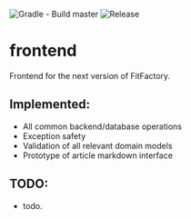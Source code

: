 ![Gradle - Build master](https://github.com/lukasrieger/frontend/workflows/Gradle%20-%20Build%20master/badge.svg)
![Release](https://img.shields.io/github/v/release/lukasrieger/frontend)
# frontend
Frontend for the next version of FitFactory.

## Implemented:
  - All common backend/database operations
  - Exception safety 
  - Validation of all relevant domain models
  - Prototype of article markdown interface

## TODO:
  - todo.
